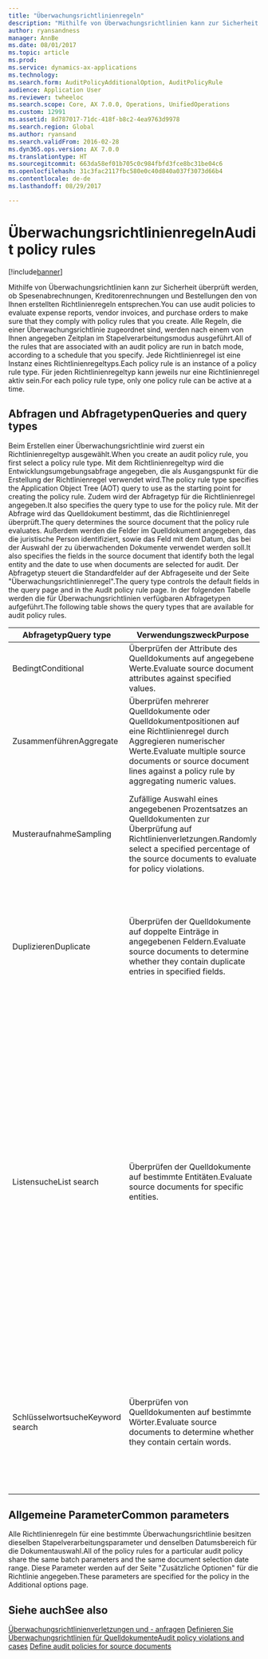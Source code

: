 ```yaml
---
title: "Überwachungsrichtlinienregeln"
description: "Mithilfe von Überwachungsrichtlinien kann zur Sicherheit überprüft werden, ob Spesenabrechnungen, Kreditorenrechnungen und Bestellungen den von Ihnen erstellten Richtlinienregeln entsprechen. Alle Regeln, die einer Überwachungsrichtlinie zugeordnet sind, werden nach einem von Ihnen angegeben Zeitplan im Stapelverarbeitungsmodus ausgeführt.  Jede Richtlinienregel ist eine Instanz eines Richtlinienregeltyps. Für jeden Richtlinienregeltyp kann jeweils nur eine Richtlinienregel aktiv sein."
author: ryansandness
manager: AnnBe
ms.date: 08/01/2017
ms.topic: article
ms.prod: 
ms.service: dynamics-ax-applications
ms.technology: 
ms.search.form: AuditPolicyAdditionalOption, AuditPolicyRule
audience: Application User
ms.reviewer: twheeloc
ms.search.scope: Core, AX 7.0.0, Operations, UnifiedOperations
ms.custom: 12991
ms.assetid: 8d787017-71dc-418f-b8c2-4ea9763d9978
ms.search.region: Global
ms.author: ryansand
ms.search.validFrom: 2016-02-28
ms.dyn365.ops.version: AX 7.0.0
ms.translationtype: HT
ms.sourcegitcommit: 663da58ef01b705c0c984fbfd3fce8bc31be04c6
ms.openlocfilehash: 31c3fac2117fbc580e0c40d840a037f3073d66b4
ms.contentlocale: de-de
ms.lasthandoff: 08/29/2017

---
```


# <a name="audit-policy-rules"></a><span data-ttu-id="f62f9-106">Überwachungsrichtlinienregeln</span><span class="sxs-lookup"><span data-stu-id="f62f9-106">Audit policy rules</span></span>

[!include[banner](../includes/banner.md)]


<span data-ttu-id="f62f9-107">Mithilfe von Überwachungsrichtlinien kann zur Sicherheit überprüft werden, ob Spesenabrechnungen, Kreditorenrechnungen und Bestellungen den von Ihnen erstellten Richtlinienregeln entsprechen.</span><span class="sxs-lookup"><span data-stu-id="f62f9-107">You can use audit policies to evaluate expense reports, vendor invoices, and purchase orders to make sure that they comply with policy rules that you create.</span></span> <span data-ttu-id="f62f9-108">Alle Regeln, die einer Überwachungsrichtlinie zugeordnet sind, werden nach einem von Ihnen angegeben Zeitplan im Stapelverarbeitungsmodus ausgeführt.</span><span class="sxs-lookup"><span data-stu-id="f62f9-108">All of the rules that are associated with an audit policy are run in batch mode, according to a schedule that you specify.</span></span>  <span data-ttu-id="f62f9-109">Jede Richtlinienregel ist eine Instanz eines Richtlinienregeltyps.</span><span class="sxs-lookup"><span data-stu-id="f62f9-109">Each policy rule is an instance of a policy rule type.</span></span> <span data-ttu-id="f62f9-110">Für jeden Richtlinienregeltyp kann jeweils nur eine Richtlinienregel aktiv sein.</span><span class="sxs-lookup"><span data-stu-id="f62f9-110">For each policy rule type, only one policy rule can be active at a time.</span></span> 

<a name="queries-and-query-types"></a><span data-ttu-id="f62f9-111">Abfragen und Abfragetypen</span><span class="sxs-lookup"><span data-stu-id="f62f9-111">Queries and query types</span></span>
-----------------------

<span data-ttu-id="f62f9-112">Beim Erstellen einer Überwachungsrichtlinie wird zuerst ein Richtlinienregeltyp ausgewählt.</span><span class="sxs-lookup"><span data-stu-id="f62f9-112">When you create an audit policy rule, you first select a policy rule type.</span></span> <span data-ttu-id="f62f9-113">Mit dem Richtlinienregeltyp wird die Entwicklungsumgebungsabfrage angegeben, die als Ausgangspunkt für die Erstellung der Richtlinienregel verwendet wird.</span><span class="sxs-lookup"><span data-stu-id="f62f9-113">The policy rule type specifies the Application Object Tree (AOT) query to use as the starting point for creating the policy rule.</span></span> <span data-ttu-id="f62f9-114">Zudem wird der Abfragetyp für die Richtlinienregel angegeben.</span><span class="sxs-lookup"><span data-stu-id="f62f9-114">It also specifies the query type to use for the policy rule.</span></span> <span data-ttu-id="f62f9-115">Mit der Abfrage wird das Quelldokument bestimmt, das die Richtlinienregel überprüft.</span><span class="sxs-lookup"><span data-stu-id="f62f9-115">The query determines the source document that the policy rule evaluates.</span></span> <span data-ttu-id="f62f9-116">Außerdem werden die Felder im Quelldokument angegeben, das die juristische Person identifiziert, sowie das Feld mit dem Datum, das bei der Auswahl der zu überwachenden Dokumente verwendet werden soll.</span><span class="sxs-lookup"><span data-stu-id="f62f9-116">It also specifies the fields in the source document that identify both the legal entity and the date to use when documents are selected for audit.</span></span> <span data-ttu-id="f62f9-117">Der Abfragetyp steuert die Standardfelder auf der Abfrageseite und der Seite "Überwachungsrichtlinienregel".</span><span class="sxs-lookup"><span data-stu-id="f62f9-117">The query type controls the default fields in the query page and in the Audit policy rule page.</span></span> <span data-ttu-id="f62f9-118">In der folgenden Tabelle werden die für Überwachungsrichtlinien verfügbaren Abfragetypen aufgeführt.</span><span class="sxs-lookup"><span data-stu-id="f62f9-118">The following table shows the query types that are available for audit policy rules.</span></span>

<table>
<colgroup>
<col width="33%" />
<col width="33%" />
<col width="33%" />
</colgroup>
<thead>
<tr class="header">
<th><span data-ttu-id="f62f9-119">Abfragetyp</span><span class="sxs-lookup"><span data-stu-id="f62f9-119">Query type</span></span></th>
<th><span data-ttu-id="f62f9-120">Verwendungszweck</span><span class="sxs-lookup"><span data-stu-id="f62f9-120">Purpose</span></span></th>
<th><span data-ttu-id="f62f9-121">Weitere Informationen</span><span class="sxs-lookup"><span data-stu-id="f62f9-121">More information</span></span></th>
</tr>
</thead>
<tbody>
<tr class="odd">
<td><span data-ttu-id="f62f9-122">Bedingt</span><span class="sxs-lookup"><span data-stu-id="f62f9-122">Conditional</span></span></td>
<td><span data-ttu-id="f62f9-123">Überprüfen der Attribute des Quelldokuments auf angegebene Werte.</span><span class="sxs-lookup"><span data-stu-id="f62f9-123">Evaluate source document attributes against specified values.</span></span></td>
<td></td>
</tr>
<tr class="even">
<td><span data-ttu-id="f62f9-124">Zusammenführen</span><span class="sxs-lookup"><span data-stu-id="f62f9-124">Aggregate</span></span></td>
<td><span data-ttu-id="f62f9-125">Überprüfen mehrerer Quelldokumente oder Quelldokumentpositionen auf eine Richtlinienregel durch Aggregieren numerischer Werte.</span><span class="sxs-lookup"><span data-stu-id="f62f9-125">Evaluate multiple source documents or source document lines against a policy rule by aggregating numeric values.</span></span></td>
<td></td>
</tr>
<tr class="odd">
<td><span data-ttu-id="f62f9-126">Musteraufnahme</span><span class="sxs-lookup"><span data-stu-id="f62f9-126">Sampling</span></span></td>
<td><span data-ttu-id="f62f9-127">Zufällige Auswahl eines angegebenen Prozentsatzes an Quelldokumenten zur Überprüfung auf Richtlinienverletzungen.</span><span class="sxs-lookup"><span data-stu-id="f62f9-127">Randomly select a specified percentage of the source documents to evaluate for policy violations.</span></span></td>
<td><span data-ttu-id="f62f9-128">Wenn Sie diese Option auswählen, verwenden Sie die Seite "Überwachungsrichtlinienregel", mit der Sie den Prozentsatz der Dokumente für die zufällige Auswahl zur Überwachung angeben können.</span><span class="sxs-lookup"><span data-stu-id="f62f9-128">When you select this option, use the Audit policy rule page to specify the percentage of documents to randomly select for audit.</span></span></td>
</tr>
<tr class="even">
<td><span data-ttu-id="f62f9-129">Duplizieren</span><span class="sxs-lookup"><span data-stu-id="f62f9-129">Duplicate</span></span></td>
<td><span data-ttu-id="f62f9-130">Überprüfen der Quelldokumente auf doppelte Einträge in angegebenen Feldern.</span><span class="sxs-lookup"><span data-stu-id="f62f9-130">Evaluate source documents to determine whether they contain duplicate entries in specified fields.</span></span></td>
<td><span data-ttu-id="f62f9-131">Wenn Sie diese Option auswählen, verwenden Sie die Seite "Überwachungsrichtlinienregel", mit der Sie die Anzahl der Tage angeben können, die dem Startdatum des Datumsbereichs für die Dokumentauswahl bei der Überprüfung auf doppelte Einträge hinzugefügt werden sollen.</span><span class="sxs-lookup"><span data-stu-id="f62f9-131">When you select this option, use the Audit policy rule page to specify the number of days to add to the start of the document selection date range when documents are evaluated for duplicate entries.</span></span></td>
</tr>
<tr class="odd">
<td><span data-ttu-id="f62f9-132">Listensuche</span><span class="sxs-lookup"><span data-stu-id="f62f9-132">List search</span></span></td>
<td><span data-ttu-id="f62f9-133">Überprüfen der Quelldokumente auf bestimmte Entitäten.</span><span class="sxs-lookup"><span data-stu-id="f62f9-133">Evaluate source documents for specific entities.</span></span></td>
<td><span data-ttu-id="f62f9-134">Das überwachte Dokument wird durch das Stammdokument der Abfrage definiert.</span><span class="sxs-lookup"><span data-stu-id="f62f9-134">The root document of the query defines the document that is being audited.</span></span> <span data-ttu-id="f62f9-135">Die Abfrage muss eine Listenabfrage sein, die eine Referenz zur dirpartytable-Tabelle enthält.</span><span class="sxs-lookup"><span data-stu-id="f62f9-135">The query must be a list query that includes a reference to the dirpartytable table.</span></span> <span data-ttu-id="f62f9-136">Diese Option kann nur mit den folgenden Entwicklungsumgebungsabfragen verwendet werden:</span><span class="sxs-lookup"><span data-stu-id="f62f9-136">This option can be used only with the following AOT queries:</span></span>
<ul>
<li><span data-ttu-id="f62f9-137"><span class="ui">AuditPolicyExpenseList</span> (Spesenabrechnung - überwachte Mitarbeiter)</span><span class="sxs-lookup"><span data-stu-id="f62f9-137"><span class="ui">AuditPolicyExpenseList</span> (Expense report monitored employees)</span></span></li>
<li><span data-ttu-id="f62f9-138"><span class="ui">AuditPolicyPurchList</span> (Bestellung - überwachte Kreditoren)</span><span class="sxs-lookup"><span data-stu-id="f62f9-138"><span class="ui">AuditPolicyPurchList</span> (Purchase order monitored vendors)</span></span></li>
<li><span data-ttu-id="f62f9-139"><span class="ui">AuditPolicyVendInvoiceList</span> (Kreditorenrechnung - überwachte Kreditoren)</span><span class="sxs-lookup"><span data-stu-id="f62f9-139"><span class="ui">AuditPolicyVendInvoiceList</span> (Vendor invoice monitored vendors)</span></span></li>
</ul>
<span data-ttu-id="f62f9-140">Geben Sie bei Auswahl dieser Option die überwachten Entitäten auf der Seite "Überwachungsrichtlinienregel" an.</span><span class="sxs-lookup"><span data-stu-id="f62f9-140">When you select this option, specify the monitored entities in the Audit policy rule page.</span></span></td>
</tr>
<tr class="even">
<td><span data-ttu-id="f62f9-141">Schlüsselwortsuche</span><span class="sxs-lookup"><span data-stu-id="f62f9-141">Keyword search</span></span></td>
<td><span data-ttu-id="f62f9-142">Überprüfen von Quelldokumenten auf bestimmte Wörter.</span><span class="sxs-lookup"><span data-stu-id="f62f9-142">Evaluate source documents to determine whether they contain certain words.</span></span></td>
<td><span data-ttu-id="f62f9-143">Geben Sie bei Auswahl dieser Option die zu suchenden Wörter auf der Seite "Überwachungsrichtlinienregel" ein.</span><span class="sxs-lookup"><span data-stu-id="f62f9-143">When you select this option, enter the words to look for in the Audit policy rule page.</span></span> <span data-ttu-id="f62f9-144">Die Seite "Überwachungsrichtlinienregel" enthält auch Optionen, mit denen Sie die Tabellen und Felder angeben können, die auf die eingegebenen Wörter überprüft werden sollen.</span><span class="sxs-lookup"><span data-stu-id="f62f9-144">The Audit policy rule page also includes options that let you specify the tables and fields to evaluate for the words you entered.</span></span></td>
</tr>
</tbody>
</table>

## <a name="common-parameters"></a><span data-ttu-id="f62f9-145">Allgemeine Parameter</span><span class="sxs-lookup"><span data-stu-id="f62f9-145">Common parameters</span></span>
<span data-ttu-id="f62f9-146">Alle Richtlinienregeln für eine bestimmte Überwachungsrichtlinie besitzen dieselben Stapelverarbeitungsparameter und denselben Datumsbereich für die Dokumentauswahl.</span><span class="sxs-lookup"><span data-stu-id="f62f9-146">All of the policy rules for a particular audit policy share the same batch parameters and the same document selection date range.</span></span> <span data-ttu-id="f62f9-147">Diese Parameter werden auf der Seite "Zusätzliche Optionen" für die Richtlinie angegeben.</span><span class="sxs-lookup"><span data-stu-id="f62f9-147">These parameters are specified for the policy in the Additional options page.</span></span>



<a name="see-also"></a><span data-ttu-id="f62f9-148">Siehe auch</span><span class="sxs-lookup"><span data-stu-id="f62f9-148">See also</span></span>
--------

<span data-ttu-id="f62f9-149">[Überwachungsrichtlinienverletzungen und - anfragen](audit-policy-violations-cases.md)
[Definieren Sie Überwachungsrichtlinien für Quelldokumente](tasks/define-audit-policies-source-documents.md)</span><span class="sxs-lookup"><span data-stu-id="f62f9-149">[Audit policy violations and cases](audit-policy-violations-cases.md)
[Define audit policies for source documents](tasks/define-audit-policies-source-documents.md)</span></span>



